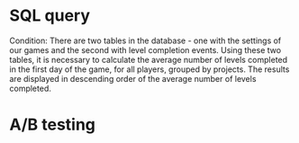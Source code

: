 # SQL query
Condition: There are two tables in the database - one with the settings of our games and the second with level completion events. Using these two tables, it is necessary to calculate the average number of levels completed in the first day of the game, for all players, grouped by projects. The results are displayed in descending order of the average number of levels completed.

# A/B testing


